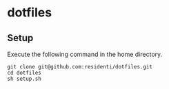 # dotfiles

## Setup

Execute the following command in the home directory.

```
git clone git@github.com:residenti/dotfiles.git
cd dotfiles
sh setup.sh
```


